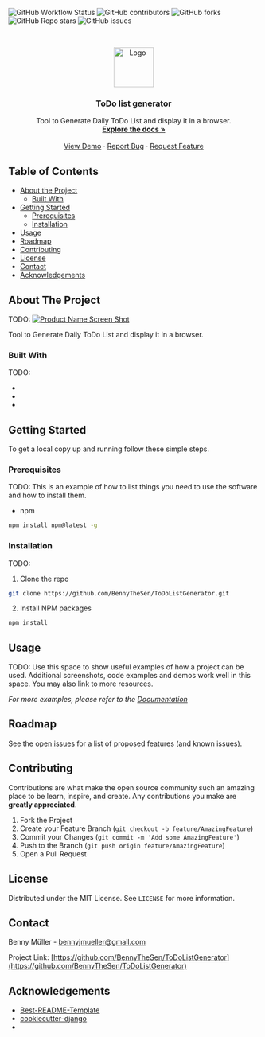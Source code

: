 <!--
*** Thanks for checking out this README Template. If you have a suggestion that would
*** make this better, please fork the repo and create a pull request or simply open
*** an issue with the tag "enhancement".
*** Thanks again! Now go create something AMAZING! :D
***
*** basic template from: https://github.com/othneildrew/Best-README-Template
-->





<!-- PROJECT SHIELDS -->
<!--
*** I'm using markdown "reference style" links for readability.
*** Reference links are enclosed in brackets [ ] instead of parentheses ( ).
*** See the bottom of this document for the declaration of the reference variables
*** for contributors-url, forks-url, etc. This is an optional, concise syntax you may use.
*** https://www.markdownguide.org/basic-syntax/#reference-style-links
-->

![GitHub Workflow Status](https://img.shields.io/github/workflow/status/BennyTheSen/ToDoListGenerator/CI?style=social)
![GitHub contributors](https://img.shields.io/github/contributors/BennyTheSen/ToDoListGenerator?style=social)
![GitHub forks](https://img.shields.io/github/forks/BennyTheSen/ToDoListGenerator?style=social)
![GitHub Repo stars](https://img.shields.io/github/stars/BennyTheSen/ToDoListGenerator?style=social)
![GitHub issues](https://img.shields.io/github/issues-raw/BennyTheSen/ToDoListGenerator?style=social)

<!-- PROJECT LOGO -->
<br />
<p align="center">
  <a href="https://github.com/BennyTheSen/ToDoListGenerator">
    <img src="images/logo.png" alt="Logo" width="80" height="80">
  </a>

  <h3 align="center">ToDo list generator</h3>

  <p align="center">
    Tool to Generate Daily ToDo List and display it in a browser.
    <br />
    <a href="https://github.com/BennyTheSen/ToDoListGenerator/tree/main/docs"><strong>Explore the docs »</strong></a>
    <br />
    <br />
    <a href="https://github.com/BennyTheSen/ToDoListGenerator">View Demo</a>
    ·
    <a href="https://github.com/BennyTheSen/ToDoListGenerator/issues/new?assignees=&labels=bug&template=bug_report.md&title=">Report Bug</a>
    ·
    <a href="https://github.com/BennyTheSen/ToDoListGenerator/issues/new?assignees=&labels=&template=feature_request.md&title=s">Request Feature</a>
  </p>
</p>



<!-- TABLE OF CONTENTS -->
## Table of Contents

* [About the Project](#about-the-project)
  * [Built With](#built-with)
* [Getting Started](#getting-started)
  * [Prerequisites](#prerequisites)
  * [Installation](#installation)
* [Usage](#usage)
* [Roadmap](#roadmap)
* [Contributing](#contributing)
* [License](#license)
* [Contact](#contact)
* [Acknowledgements](#acknowledgements)



<!-- ABOUT THE PROJECT -->
## About The Project
TODO: [![Product Name Screen Shot][product-screenshot]](https://example.com)

Tool to Generate Daily ToDo List and display it in a browser.


### Built With
TODO:
* []()
* []()
* []()



<!-- GETTING STARTED -->
## Getting Started

To get a local copy up and running follow these simple steps.

### Prerequisites
TODO:
This is an example of how to list things you need to use the software and how to install them.
* npm
```sh
npm install npm@latest -g
```

### Installation
TODO:
1. Clone the repo
```sh
git clone https://github.com/BennyTheSen/ToDoListGenerator.git
```
2. Install NPM packages
```sh
npm install
```



<!-- USAGE EXAMPLES -->
## Usage
TODO:
Use this space to show useful examples of how a project can be used. Additional screenshots, code examples and demos work well in this space. You may also link to more resources.

_For more examples, please refer to the [Documentation](https://github.com/BennyTheSen/ToDoListGenerator/tree/main/docs)_



<!-- ROADMAP -->
## Roadmap

See the [open issues](https://github.com/BennyTheSen/ToDoListGenerator/issues) for a list of proposed features (and known issues).



<!-- CONTRIBUTING -->
## Contributing

Contributions are what make the open source community such an amazing place to be learn, inspire, and create. Any contributions you make are **greatly appreciated**.

1. Fork the Project
2. Create your Feature Branch (`git checkout -b feature/AmazingFeature`)
3. Commit your Changes (`git commit -m 'Add some AmazingFeature'`)
4. Push to the Branch (`git push origin feature/AmazingFeature`)
5. Open a Pull Request



<!-- LICENSE -->
## License

Distributed under the MIT License. See `LICENSE` for more information.



<!-- CONTACT -->
## Contact

Benny Müller - bennyjmueller@gmail.com

Project Link: [https://github.com/BennyTheSen/ToDoListGenerator](https://github.com/BennyTheSen/ToDoListGenerator)



<!-- ACKNOWLEDGEMENTS -->
## Acknowledgements

* [Best-README-Template](https://github.com/othneildrew/Best-README-Template)
* [cookiecutter-django](https://github.com/pydanny/cookiecutter-django)
* []()





<!-- MARKDOWN LINKS & IMAGES -->
<!-- https://www.markdownguide.org/basic-syntax/#reference-style-links -->
[contributors-url]: https://github.com/BennyTheSen/ToDoListGenerator/graphs/contributors
[forks-url]: https://github.com/BennyTheSen/ToDoListGenerator/network/members
[stars-url]: https://github.com/BennyTheSen/ToDoListGenerator/stargazers
[issues-url]: https://github.com/BennyTheSen/ToDoListGenerator/issues
[license-url]: https://github.com/BennyTheSen/ToDoListGenerator/blob/main/LICENCE.txt
[linkedin-url]: https://www.linkedin.com/in/benny-m%C3%BCller-a0219a166/
[product-screenshot]: images/screenshot.png